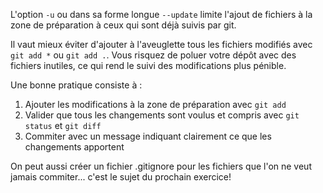 L'option `-u` ou dans sa forme longue `--update` limite l'ajout de fichiers à la zone de préparation à ceux qui sont déjà suivis par git. 

Il vaut mieux éviter d'ajouter à l'aveuglette tous les fichiers modifiés avec `git add *` ou `git add .`. Vous risquez de poluer votre dépôt avec des fichiers inutiles, ce qui rend le suivi des modifications plus pénible. 

Une bonne pratique consiste à :

1. Ajouter les modifications à la zone de préparation avec `git add`
2. Valider que tous les changements sont voulus et compris avec `git status` et `git diff`
3. Commiter avec un message indiquant clairement ce que les changements apportent

On peut aussi créer un fichier .gitignore pour les fichiers que l'on ne veut jamais commiter... c'est le sujet du prochain exercice!
